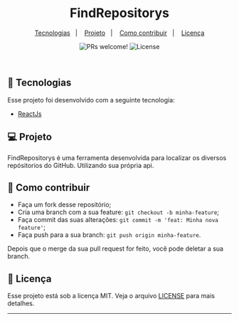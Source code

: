 <h1 align="center" width="220px">
    FindRepositorys
</h1>

<p align="center">
  <a href="#rocket-tecnologias">Tecnologias</a>&nbsp;&nbsp;&nbsp;|&nbsp;&nbsp;&nbsp;
  <a href="#-projeto">Projeto</a>&nbsp;&nbsp;&nbsp;|&nbsp;&nbsp;&nbsp;
  <a href="#-como-contribuir">Como contribuir</a>&nbsp;&nbsp;&nbsp;|&nbsp;&nbsp;&nbsp;
  <a href="#memo-licença">Licença</a>
</p>

<p align="center">
 <img src="https://img.shields.io/static/v1?label=PRs&message=welcome&color=7159c1&labelColor=000000" alt="PRs welcome!" />

  <img alt="License" src="https://img.shields.io/static/v1?label=license&message=MIT&color=7159c1&labelColor=000000">
</p>

<br>

## 🚀 Tecnologias

Esse projeto foi desenvolvido com a seguinte tecnologia:

-  [ReactJs](https://reactjs.org)

## 💻 Projeto

FindRepositorys é uma ferramenta desenvolvida para localizar os diversos repósitorios do GitHub. Utilizando sua própria api.

## 🤔 Como contribuir

-  Faça um fork desse repositório;
-  Cria uma branch com a sua feature: `git checkout -b minha-feature`;
-  Faça commit das suas alterações: `git commit -m 'feat: Minha nova feature'`;
-  Faça push para a sua branch: `git push origin minha-feature`.

Depois que o merge da sua pull request for feito, você pode deletar a sua branch.

## :memo: Licença

Esse projeto está sob a licença MIT. Veja o arquivo [LICENSE](LICENSE.md) para mais detalhes.

---
